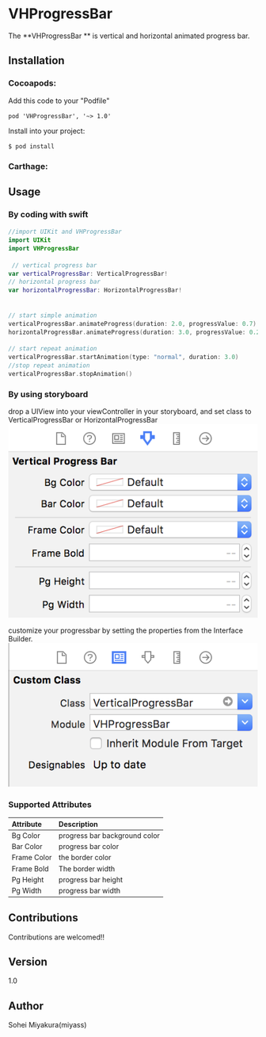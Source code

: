 # VHProgressBar
The **VHProgressBar ** is vertical and horizontal animated progress bar.


## Installation

### Cocoapods:

Add this code to your "Podfile"
```
pod 'VHProgressBar', '~> 1.0'
```
Install into your project:  
```
$ pod install
```

### Carthage:


## Usage

### By coding with swift

``` swift
//import UIKit and VHProgressBar
import UIKit
import VHProgressBar

 // vertical progress bar
var verticalProgressBar: VerticalProgressBar!
// horizontal progress bar
var horizontalProgressBar: HorizontalProgressBar!


// start simple animation
verticalProgressBar.animateProgress(duration: 2.0, progressValue: 0.7)
horizontalProgressBar.animateProgress(duration: 3.0, progressValue: 0.2)

// start repeat animation
verticalProgressBar.startAnimation(type: "normal", duration: 3.0)
//stop repeat animation  
verticalProgressBar.stopAnimation()

```


### By using storyboard

drop a UIView into your viewController in your storyboard, and set class to VerticalProgressBar or HorizontalProgressBar  
![storyboard1](images/storyboard1_demo.png)  

customize your progressbar by setting the properties from the Interface Builder.  
![storyboard2](images/storyboard2_demo.png)  

### Supported Attributes

|Attribute|Description|  
|:---|:---|  
|Bg Color|progress bar background color|
|Bar Color|progress bar color|
|Frame Color|the border color|
|Frame Bold|The border width|
|Pg Height|progress bar height|
|Pg Width|progress bar width|

## Contributions
Contributions are welcomed!!

## Version
1.0

## Author
Sohei Miyakura(miyass)
